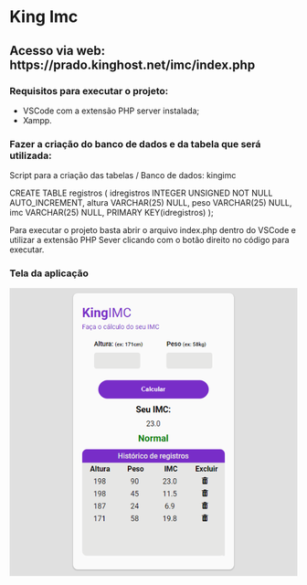 <h1>King Imc</h1>

<h2>Acesso via web: https://prado.kinghost.net/imc/index.php</h2>

<h3>Requisitos para executar o projeto:</h3>

- VSCode com a extensão PHP server instalada;
- Xampp.

<h3>Fazer a criação do banco de dados e da tabela que será utilizada:</h3>

Script para a criação das tabelas / Banco de dados: kingimc

CREATE TABLE registros (
  idregistros INTEGER UNSIGNED NOT NULL AUTO_INCREMENT,
  altura VARCHAR(25) NULL,
  peso VARCHAR(25) NULL,
  imc VARCHAR(25) NULL,
  PRIMARY KEY(idregistros)
);

Para executar o projeto basta abrir o arquivo index.php dentro do VSCode e utilizar a extensão PHP Sever clicando com o botão direito no código para executar.


<h3>Tela da aplicação</h3>

<img src="src/img/index.png" alt="index">
